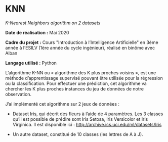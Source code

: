 # KNN

*K-Nearest Neighbors algorithm on 2 datasets*

**Date de réalisation :** Mai 2020

**Cadre du projet :** Cours "Introduction à l’Intelligence Artificielle" en 3ème année à l’ESILV (1ère année du cycle ingénieur), réalisé en binôme avec Alban

**Langage utilisé :** Python

L’algorithme K-NN ou « algorithme des K plus proches voisins », est une méthode d’apprentissage supervisé pouvant être utilisée pour la régression ou la classification. Pour effectuer une prédiction, cet algorithme va chercher les K plus proches instances du jeu de données de notre observation.

J’ai implémenté cet algorithme sur 2 jeux de données :

-	Dataset Iris, qui décrit des fleurs à l’aide de 4 paramètres. Les 3 classes qu’il est possible de prédire sont Iris Setosa, Iris Versicolor et Iris Virginica.
Il est disponible ici : http://archive.ics.uci.edu/ml/datasets/Iris

-	Un autre dataset, constitué de 10 classes (les lettres de A à J).
